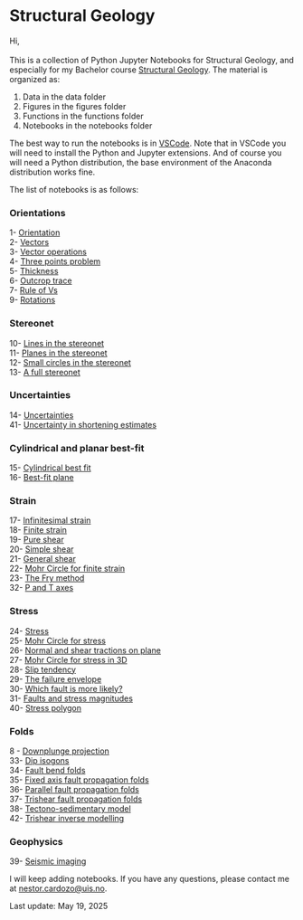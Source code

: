 # Structural Geology
Hi,
\
\
This is a collection of Python Jupyter Notebooks for Structural Geology, and especially for my Bachelor course [Structural Geology](https://www.youtube.com/playlist?list=PL1Oi4O0iZ7iYI4AsAV5JAsYzrB_M96L_y). The material is organized as:

1. Data in the data folder
2. Figures in the figures folder
3. Functions in the functions folder
4. Notebooks in the notebooks folder

The best way to run the notebooks is in [VSCode](https://code.visualstudio.com). Note that in VSCode you will need to install the Python and Jupyter extensions. And of course you will need a Python distribution, the base environment of the Anaconda distribution works fine.

The list of notebooks is as follows:

### Orientations

1- [Orientation](/notebooks/nb1_orientation.ipynb)<br>
2- [Vectors](/notebooks/nb2_vectors.ipynb)<br>
3- [Vector operations](/notebooks/nb3_vector_operations.ipynb)<br>
4- [Three points problem](/notebooks/nb4_three_points.ipynb)<br>
5- [Thickness](/notebooks/nb5_thickness.ipynb)<br>
6- [Outcrop trace](/notebooks/nb6_outcrop_trace.ipynb)<br>
7- [Rule of Vs](/notebooks/nb7_rule_of_vs.ipynb)<br>
9- [Rotations](/notebooks/nb9_rotations.ipynb)<br>

### Stereonet

10- [Lines in the stereonet](/notebooks/nb10_stereo_lines.ipynb)<br>
11- [Planes in the stereonet](/notebooks/nb11_stereo_planes.ipynb)<br>
12- [Small circles in the stereonet](/notebooks/nb12_stereo_small_circles.ipynb)<br>
13- [A full stereonet](/notebooks/nb13_stereonet.ipynb)<br>

### Uncertainties

14- [Uncertainties](/notebooks/nb14_uncertainties.ipynb)<br>
41- [Uncertainty in shortening estimates](/notebooks/nb41_uncertainty_shortening.ipynb)<br>

### Cylindrical and planar best-fit

15- [Cylindrical best fit](/notebooks/nb15_bestfit_fold_axis.ipynb)<br>
16- [Best-fit plane](/notebooks/nb16_bestfit_plane.ipynb)<br>

### Strain

17- [Infinitesimal strain](/notebooks/nb17_infinitesimal_strain.ipynb)<br>
18- [Finite strain](/notebooks/nb18_finite_strain.ipynb)<br>
19- [Pure shear](/notebooks/nb19_pure_shear.ipynb)<br>
20- [Simple shear](/notebooks/nb20_simple_shear.ipynb)<br>
21- [General shear](/notebooks/nb21_general_shear.ipynb)<br>
22- [Mohr Circle for finite strain](/notebooks/nb22_mohr_circle_strain.ipynb)<br>
23- [The Fry method](/notebooks/nb23_fry_method.ipynb)<br>
32- [P and T axes](/notebooks/nb32_p_t_axes.ipynb)<br>

### Stress

24- [Stress](/notebooks/nb24_stress.ipynb)<br>
25- [Mohr Circle for stress](/notebooks/nb25_mohr_circle_stress.ipynb)<br>
26- [Normal and shear tractions on plane](/notebooks/nb26_tractions_on_plane.ipynb)<br>
27- [Mohr Circle for stress in 3D](/notebooks/nb27_mohr_circle_stress_3d.ipynb)<br>
28- [Slip tendency](/notebooks/nb28_slip_tendency.ipynb)<br>
29- [The failure envelope](/notebooks/nb29_failure_envelope.ipynb)<br>
30- [Which fault is more likely?](/notebooks/nb30_fault_likelihood.ipynb)<br>
31- [Faults and stress magnitudes](/notebooks/nb31_faults_magnitude_stress.ipynb)<br>
40- [Stress polygon](/notebooks/nb40_stress_polygon.ipynb)<br>

### Folds

8 - [Downplunge projection](/notebooks/nb8_downplunge_proj.ipynb)<br>
33- [Dip isogons](/notebooks/nb33_dip_isogons.ipynb)<br>
34- [Fault bend folds](/notebooks/nb34_fault_bend_fold.ipynb)<br>
35- [Fixed axis fault propagation folds](/notebooks/nb35_fixed_axis_fpf.ipynb)<br>
36- [Parallel fault propagation folds](/notebooks/nb36_parallel_fpf.ipynb)<br>
37- [Trishear fault propagation folds](/notebooks/nb37_trishear.ipynb)<br>
38- [Tectono-sedimentary model](/notebooks/nb38_tect_sed_model.ipynb)<br>
42- [Trishear inverse modelling](/notebooks/nb42_trishear_inversion.ipynb)<br>

### Geophysics

39- [Seismic imaging](/notebooks/nb39_seismic_image.ipynb)

I will keep adding notebooks. If you have any questions, please contact me at [nestor.cardozo@uis.no](mailto:nestor.cardozo@uis.no).

Last update: May 19, 2025